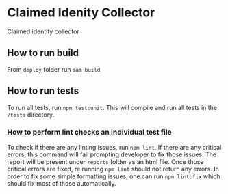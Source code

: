 # Claimed Idenity Collector

Claimed identity collector

## How to run build

From `deploy` folder run `sam build` 

## How to run tests

To run all tests, run `npm test:unit`. This will compile and run all tests in the `/tests` directory.

### How to perform lint checks an individual test file

To check if there are any linting issues, run `npm lint`. If there are any critical errors, this command 
will fail prompting developer to fix those issues. The report will be present under `reports` folder as an
html file. Once those critical errors are fixed, re running `npm lint` should not return any errors.
In order to fix some simple formatting issues, one can run `npm lint:fix` which should fix most of those automatically.
